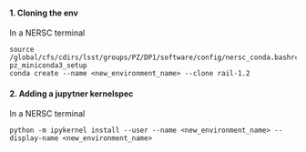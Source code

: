 #### 1. Cloning the env

In a NERSC terminal

```console
source /global/cfs/cdirs/lsst/groups/PZ/DP1/software/config/nersc_conda.bashrc
pz_miniconda3_setup
conda create --name <new_environment_name> --clone rail-1.2
```

#### 2. Adding a jupytner kernelspec

In a NERSC terminal

```console
python -m ipykernel install --user --name <new_environment_name> --display-name <new_environment_name>
```

